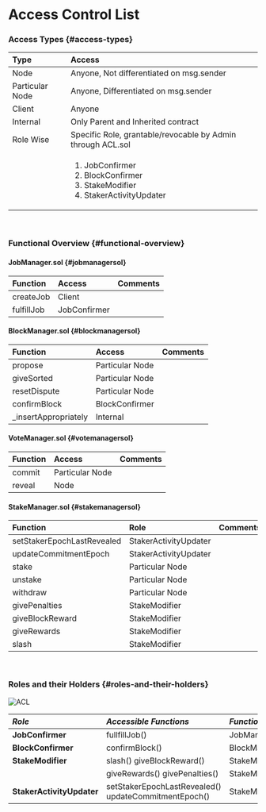 # Access Control List
### Access Types {#access-types}

| Type            | Access                                                                                                    |
| :-------------- | :-------------------------------------------------------------------------------------------------------- |
| Node            | Anyone, Not differentiated on msg.sender                                                                  |
| Particular Node | Anyone, Differentiated on msg.sender                                                                      |
| Client          | Anyone                                                                                                    |
| Internal        | Only Parent and Inherited contract                                                                        |
| Role Wise       | Specific Role, grantable/revocable by Admin through ACL.sol                                               |
|                 | <ol><li>JobConfirmer</li><li>BlockConfirmer</li><li>StakeModifier</li><li>StakerActivityUpdater</li></ol> |

<br/>

### Functional Overview {#functional-overview}

#### JobManager.sol {#jobmanagersol}

| Function   | Access       | Comments |
| :--------- | :----------- | :------- |
| createJob  | Client       |          |
| fulfillJob | JobConfirmer |          |


#### BlockManager.sol {#blockmanagersol}

| Function              | Access          | Comments |
| :-------------------- | :-------------- | :------- |
| propose               | Particular Node |          |
| giveSorted            | Particular Node |          |
| resetDispute          | Particular Node |          |
| confirmBlock          | BlockConfirmer  |          |
| \_insertAppropriately | Internal        |          |


#### VoteManager.sol {#votemanagersol}

| Function | Access          | Comments |
| :------- | :-------------- | :------- |
| commit   | Particular Node |          |
| reveal   | Node            |          |


#### StakeManager.sol {#stakemanagersol}


| Function                   | Role                  | Comments |
| :------------------------- | :-------------------- | :------- |
| setStakerEpochLastRevealed | StakerActivityUpdater |          |
| updateCommitmentEpoch      | StakerActivityUpdater |          |
| stake                      | Particular Node       |          |
| unstake                    | Particular Node       |          |
| withdraw                   | Particular Node       |          |
| givePenalties              | StakeModifier         |          |
| giveBlockReward            | StakeModifier         |          |
| giveRewards                | StakeModifier         |          |
| slash                      | StakeModifier         |          |

<br/>

### Roles and their Holders {#roles-and-their-holders}


![ACL](/img/ACL.png)

| ***Role***                | ***Accessible Functions***                              | ***Functions of*** | ***Role Holder*** |
| :------------------------ | :------------------------------------------------------ | :----------------- | :---------------- |
| **JobConfirmer**          | fullfillJob()                                           | JobManager         | BlockManager      |
| **BlockConfirmer**        | confirmBlock()                                          | BlockManager       | VoteManager       |
| **StakeModifier**         | slash()  giveBlockReward()                        | StakeManager       | BlockManager      |
|                           | giveRewards() givePenalties()                        | StakeManager       | VoteManager       |
| **StakerActivityUpdater** | setStakerEpochLastRevealed() updateCommitmentEpoch() | StakeManager       | VoteManager       |